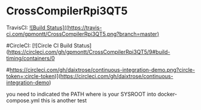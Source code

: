 # CrossCompilerRpi3QT5


TravisCI: [![Build Status]((https://travis-ci.com/gpmontt/CrossCompilerRpi3QT5.png?branch=master)](https://travis-ci.com/gpmontt/CrossCompilerRpi3QT5)

#CircleCI: [![Circle CI Build Status](https://circleci.com/gh/gpmontt/CrossCompilerRpi3QT5/9#build-timing/containers/0

#https://circleci.com/gh/daixtrose/continuous-integration-demo.png?circle-token=:circle-token)](https://circleci.com/gh/daixtrose/continuous-integration-demo)


you need to indicated the PATH where is your SYSROOT into docker-compose.yml
this is another test


